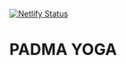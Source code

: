 [![Netlify Status](https://api.netlify.com/api/v1/badges/5e12dfcb-7fd7-4404-940a-0f831bb2a1be/deploy-status)](https://app.netlify.com/sites/padmayoga/deploys)

# PADMA YOGA
